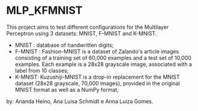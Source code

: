 # MLP_KFMNIST

This project aims to test different configurations for the Multilayer Perceptron using 3 datasets: MNIST, F-MNIST and  K-MNIST. 

* MNIST : database of handwritten digits;
* F-MNIST : Fashion-MNIST is a dataset of Zalando's article images consisting of a training set of 60,000 examples and a test set of 10,000 examples. Each example is a 28x28 grayscale image, associated with a label from 10 classes;
* K-MNIST: Kuzushiji-MNIST is a drop-in replacement for the MNIST dataset (28x28 grayscale, 70,000 images), provided in the original MNIST format as well as a NumPy format;

by: Ananda Heino, Ana Luisa Schmidt e Anna Luiza Gomes.
